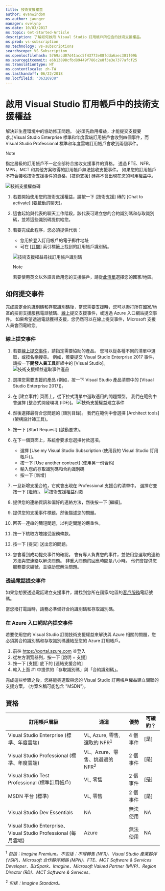 ```yaml
---
title: 技術支援權益
author: evanwindom
ms.author: jaunger
manager: evelynp
ms.date: 10/03/2017
ms.topic: Get-Started-Article
description: 了解如何啟用 Visual Studio 訂用帳戶所包含的技術支援權益。
ms.prod: vs-subscription
ms.technology: vs-subscriptions
searchscope: VS Subscription
ms.openlocfilehash: 5769acd07d41acc5f43773e88fdda6aec301f09b
ms.sourcegitcommit: e6b13898cfbd89449f786c2e8f3e3e7377afcf25
ms.translationtype: HT
ms.contentlocale: zh-TW
ms.lasthandoff: 06/22/2018
ms.locfileid: "36326938"
---
```

# <a name="activate-the-technical-support-benefit-in-visual-studio-subscriptions"></a>啟用 Visual Studio 訂用帳戶中的技術支援權益

解決非生產環境中的協助修正問題。 (必須先啟用權益，才能提交支援要求。)Visual Studio Enterprise 標準和年度雲端訂用帳戶會收到四個事件，而 Visual Studio Professional 標準和年度雲端訂用帳戶會收到兩個事件。

   > [!NOTE]
   > 指定層級的訂用帳戶不一定全部符合接收支援事件的資格。 透過 FTE、NFR、MPN、MCT 和其他方案取得的訂用帳戶無法接收支援事件。 如果您的訂用帳戶不符合接收技術支援事件的資格，[技術支援] 磚將不會出現在您的可用權益中。

   ![技術支援權益磚](_img\vs-tech-support\vs-tech-support-tile.png)


1.  若要開始使用您的技術支援權益，請按一下 [技術支援] 磚的 [Chat to activate] \(要啟動的聊天\)。 
2.  這會起始與代表的聊天工作階段，該代表可建立您的合約識別碼和存取識別碼，並將這些識別碼提供給您。 
3.  若要完成此程序，您必須提供代表：
    - 您用於登入訂用帳戶的電子郵件地址
    - 可在 [[訂閱](https://my.visualstudio.com/subscriptions)] 索引標籤上找到的訂用帳戶識別碼。

    ![技術支援權益尋找訂用帳戶識別碼](_img\vs-tech-support\vs-tech-support-subID-cropped.png)


    > [!NOTE]
    > 若要使用英文以外語言啟用您的支援帳戶，請從[此清單](https://support.microsoft.com/help/14084/activate-support-contract)選擇您的國家/地區。   


## <a name="how-to-submit-an-incident"></a>如何提交事件

完成設定合約識別碼和存取識別碼後，當您需要支援時，您可以撥打所在國家/地區的技術支援服務電話號碼、[線上](http://support.microsoft.com/oas/)提交支援事件，或透過 Azure 入口網站提交事件。 如果希望透過電話獲得支援，您仍然可以在線上提交事件，Microsoft 支援人員會回電給您。

### <a name="submit-an-incident-online"></a>線上提交事件

1.  若要[線上提交事件](http://support.microsoft.com/oas/)，請指定需要協助的產品。 您可以從各種不同的清單中選取，或按名稱搜尋。 例如，若要提交 Visual Studio Enterprise 2017 事件，請按一下**開發人員工具**群組中的 [Visual Studio]。
    ![技術支援權益選取事件產品](_img\vs-tech-support\vs-tech-support-select-product.png)

2.  選擇您需要支援的產品 (例如，按一下 Visual Studio 產品清單中的 [Visual Studio Enterprise 2017])。
3.  在 [建立事件] 頁面上，從下拉式清單中選取適用的問題類型。 我們在範例中會選擇 [整合式開發環境 (IDE)]。
    ![技術支援權益建立事件](_img\vs-tech-support\vs-tech-support-create-incident.png)

4.  然後選擇最符合您問題的 [類別目錄]。 我們在範例中會選擇 [Architect tools] (架構設計師工具)。
5.  按一下 [Start Request] (啟動要求)。
6.  在下一個頁面上，系統會要求您選擇付款選項。
    - 選擇 [Use my Visual Studio Subscription (使用我的 Visual Studio 訂用帳戶)]。
    - 按一下 [Use another contract] (使用另一份合約)
    - 輸入您的存取識別碼和合約識別碼
    - 按一下 [新增]
7.  一旦新增支援合約，它就會出現在 Professional 支援合約清單中。 選擇它並按一下 [繼續]。
     ![技術支援權益付款](_img\vs-tech-support\vs-tech-support-payment.png)

8.  提供您的連絡資訊和偏好的連絡方法，然後按一下 [繼續]。
9.  提供您的支援事件標題，然後描述您的問題。
10. 回答一連串的簡短問題，以判定問題的嚴重性。
11. 按一下核取方塊接受服務條款。
12. 按一下 [提交] 送出您的問題。
13. 您會看到成功提交事件的確認。 會有專人負責您的事件，並使用您選取的連絡方法與您連絡以解決問題。 非重大問題的回應時間是八小時。 他們會提供您服務要求編號，並協助您解決問題。

### <a name="submit-an-incident-by-phone"></a>透過電話提交事件

如果您想要透過電話建立支援事件，請找到您所在國家/地區的[客戶服務](https://support.microsoft.com/help/13948/global-customer-service-phone-numbers)電話號碼。

當您撥打電話時，請務必準備好合約識別碼和存取識別碼。

### <a name="submit-an-incident-within-the-azure-portal"></a>在 Azure 入口網站內提交事件

若要使用您的 Visual Studio 訂閱技術支援權益來解決與 Azure 相關的問題，您必須將合約識別碼和存取識別碼連結至您的 Azure 訂用帳戶。

1.  前往 https://portal.azure.com 並登入
2.  從左方瀏覽器列，按一下 [說明 + 支援]
3.  按一下 [支援] 底下的 [連結支援合約]
4.  輸入上面 #1 中提供的「存取識別碼」與「合約識別碼」。

完成這些步驟之後，您將能夠選取與您的 Visual Studio 訂用帳戶權益建立關聯的支援方案。  (方案名稱可能包含 "MSDN")。

## <a name="eligibility"></a>資格

| 訂用帳戶層級                                                 |     通道                                            | 優勢                                                          | 可續約？    |
|--------------------------------------------------------------------|---------------------------------------------------------|------------------------------------------------------------------|---------------|
| Visual Studio Enterprise (標準、年度雲端)   | VL, Azure, 零售, 選取的 NFR<sup>1</sup> | 4 個事件       |  [是]|
| Visual Studio Professional (標準、年度雲端) | VL、Azure、零售、挑選過的 NFR<sup>2</sup>                                        | 2 個事件                                                          |[是]         |
| Visual Studio Test Professional (標準訂用帳戶)                         | VL, 零售                                              | 2 個事件                                             |  [是]         |
| MSDN 平台 (標準)                                          | VL, 零售                                              | 2 個事件                                               | [是]         |
| Visual Studio Dev Essentials | NA | 無法使用 |NA|
| Visual Studio Enterprise、Visual Studio Professional (每月雲端) | Azure                                       | 無法使用                                                           |NA|

<sup>1</sup> *包括：Imagine Premium。不包括：不得轉售 (NFR)、Visual Studio 產業夥伴 (VSIP)、Microsoft 合作夥伴網路 (MPN)、FTE、MCT Software & Services Developer、BizSpark、Imagine、Microsoft Valued Partner (MVP)、Region Director (RD)、MCT Software & Services。*

<sup>2</sup> *包括：Imagine Standard。*